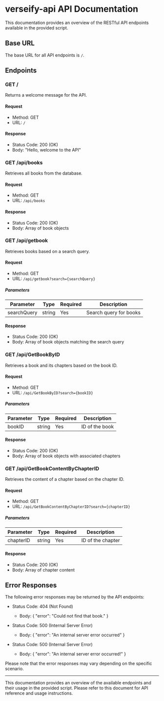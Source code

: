 # verseify-api API Documentation

This documentation provides an overview of the RESTful API endpoints available in the provided script.

## Base URL

The base URL for all API endpoints is `/`.

## Endpoints

### GET /

Returns a welcome message for the API.

#### Request

- Method: GET
- URL: `/`

#### Response

- Status Code: 200 (OK)
- Body: "Hello, welcome to the API"

### GET /api/books

Retrieves all books from the database.

#### Request

- Method: GET
- URL: `/api/books`

#### Response

- Status Code: 200 (OK)
- Body: Array of book objects

### GET /api/getbook

Retrieves books based on a search query.

#### Request

- Method: GET
- URL: `/api/getbook?search={searchQuery}`

##### Parameters

| Parameter   | Type   | Required | Description             |
| ----------- | ------ | -------- | ----------------------- |
| searchQuery | string | Yes      | Search query for books  |

#### Response

- Status Code: 200 (OK)
- Body: Array of book objects matching the search query

### GET /api/GetBookByID

Retrieves a book and its chapters based on the book ID.

#### Request

- Method: GET
- URL: `/api/GetBookByID?search={bookID}`

##### Parameters

| Parameter | Type   | Required | Description         |
| --------- | ------ | -------- | ------------------- |
| bookID    | string | Yes      | ID of the book       |

#### Response

- Status Code: 200 (OK)
- Body: Array of book objects with associated chapters

### GET /api/GetBookContentByChapterID

Retrieves the content of a chapter based on the chapter ID.

#### Request

- Method: GET
- URL: `/api/GetBookContentByChapterID?search={chapterID}`

##### Parameters

| Parameter  | Type   | Required | Description           |
| ---------- | ------ | -------- | --------------------- |
| chapterID  | string | Yes      | ID of the chapter      |

#### Response

- Status Code: 200 (OK)
- Body: Array of chapter content

## Error Responses

The following error responses may be returned by the API endpoints:

- Status Code: 404 (Not Found)
  - Body: { "error": "Could not find that book." }

- Status Code: 500 (Internal Server Error)
  - Body: { "error": "An internal server error occurred" }

- Status Code: 500 (Internal Server Error)
  - Body: { "error": "An internal server error occurred!" }

Please note that the error responses may vary depending on the specific scenario.

---

This documentation provides an overview of the available endpoints and their usage in the provided script. Please refer to this document for API reference and usage instructions.
